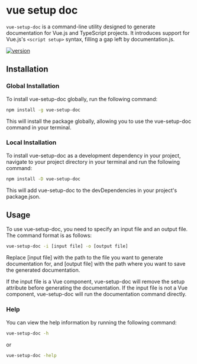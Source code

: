 # vue setup doc

`vue-setup-doc` is a command-line utility designed to generate documentation for Vue.js and TypeScript projects. It introduces support for Vue.js's `<script setup>` syntax, filling a gap left by documentation.js.



<p align="center">

[![version](https://img.shields.io/npm/v/vue-setup-doc.svg)](https://www.npmjs.com/package/vue-setup-doc)

</p>

## Installation

### Global Installation

To install vue-setup-doc globally, run the following command:

```sh
npm install -g vue-setup-doc
```
This will install the package globally, allowing you to use the vue-setup-doc command in your terminal.


### Local Installation
To install vue-setup-doc as a development dependency in your project, navigate to your project directory in your terminal and run the following command:

```sh 
npm install -D vue-setup-doc
```
This will add vue-setup-doc to the devDependencies in your project's package.json.

## Usage
To use vue-setup-doc, you need to specify an input file and an output file. The command format is as follows:

```sh
vue-setup-doc -i [input file] -o [output file]
```

Replace [input file] with the path to the file you want to generate documentation for, and [output file] with the path where you want to save the generated documentation.

If the input file is a Vue component, vue-setup-doc will remove the setup attribute before generating the documentation. If the input file is not a Vue component, vue-setup-doc will run the documentation command directly.

### Help
You can view the help information by running the following command:

```sh
vue-setup-doc -h
```
or
```sh
vue-setup-doc -help
```